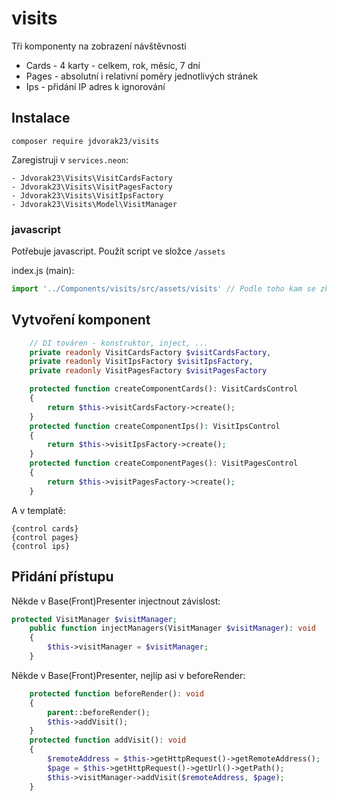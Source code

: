 # visits
Tři komponenty na zobrazení návštěvnosti
- Cards - 4 karty - celkem, rok, měsíc, 7 dní
- Pages - absolutní i relativní poměry jednotlivých stránek
- Ips - přidání IP adres k ignorování
## Instalace

```
composer require jdvorak23/visits
```

Zaregistruji v `services.neon`:
```neon
- Jdvorak23\Visits\VisitCardsFactory
- Jdvorak23\Visits\VisitPagesFactory
- Jdvorak23\Visits\VisitIpsFactory
- Jdvorak23\Visits\Model\VisitManager
```

### javascript
Potřebuje javascript. Použít script ve složce `/assets`

index.js (main):
```javascript
import '../Components/visits/src/assets/visits' // Podle toho kam se zkopírovalo
```

## Vytvoření komponent
```php
    // DI továren - konstruktor, inject, ...
    private readonly VisitCardsFactory $visitCardsFactory,
    private readonly VisitIpsFactory $visitIpsFactory,
    private readonly VisitPagesFactory $visitPagesFactory

    protected function createComponentCards(): VisitCardsControl
    {
        return $this->visitCardsFactory->create();
    }
    protected function createComponentIps(): VisitIpsControl
    {
        return $this->visitIpsFactory->create();
    }
    protected function createComponentPages(): VisitPagesControl
    {
        return $this->visitPagesFactory->create();
    }
```
A v templatě:
```latte
{control cards}
{control pages}
{control ips}
```

## Přidání přístupu
Někde v Base(Front)Presenter injectnout závislost:
```php
protected VisitManager $visitManager;
    public function injectManagers(VisitManager $visitManager): void
    {
        $this->visitManager = $visitManager;
    }
```
Někde v Base(Front)Presenter, nejlíp asi v beforeRender:
```php
    protected function beforeRender(): void
    {
        parent::beforeRender();
        $this->addVisit();
    }
    protected function addVisit(): void
    {
        $remoteAddress = $this->getHttpRequest()->getRemoteAddress();
        $page = $this->getHttpRequest()->getUrl()->getPath();
        $this->visitManager->addVisit($remoteAddress, $page);
    }
```